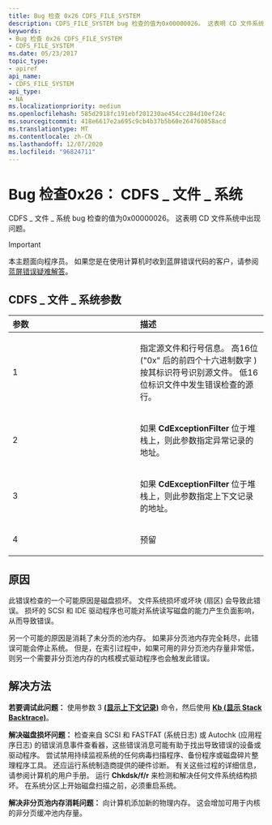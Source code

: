 ```yaml
---
title: Bug 检查 0x26 CDFS_FILE_SYSTEM
description: CDFS_FILE_SYSTEM bug 检查的值为0x00000026。 这表明 CD 文件系统中出现问题。
keywords:
- Bug 检查 0x26 CDFS_FILE_SYSTEM
- CDFS_FILE_SYSTEM
ms.date: 05/23/2017
topic_type:
- apiref
api_name:
- CDFS_FILE_SYSTEM
api_type:
- NA
ms.localizationpriority: medium
ms.openlocfilehash: 585d2918fc191ebf201230ae454cc284d10ef24c
ms.sourcegitcommit: 418e6617e2a695c9cb4b37b5b60e264760858acd
ms.translationtype: MT
ms.contentlocale: zh-CN
ms.lasthandoff: 12/07/2020
ms.locfileid: "96824711"
---
```

# <a name="bug-check-0x26-cdfs_file_system"></a>Bug 检查0x26： CDFS \_ 文件 \_ 系统


CDFS \_ 文件 \_ 系统 bug 检查的值为0x00000026。 这表明 CD 文件系统中出现问题。

> [!IMPORTANT]
> 本主题面向程序员。 如果您是在使用计算机时收到蓝屏错误代码的客户，请参阅[蓝屏错误疑难解答](https://www.windows.com/stopcode)。


## <a name="cdfs_file_system-parameters"></a>CDFS \_ 文件 \_ 系统参数


<table>
<colgroup>
<col width="50%" />
<col width="50%" />
</colgroup>
<thead>
<tr class="header">
<th align="left">参数</th>
<th align="left">描述</th>
</tr>
</thead>
<tbody>
<tr class="odd">
<td align="left"><p>1</p></td>
<td align="left"><p>指定源文件和行号信息。 高16位 ("0x" 后的前四个十六进制数字 ) 按其标识符号识别源文件。 低16位标识文件中发生错误检查的源行。</p></td>
</tr>
<tr class="even">
<td align="left"><p>2</p></td>
<td align="left"><p>如果 <strong>CdExceptionFilter</strong> 位于堆栈上，则此参数指定异常记录的地址。</p></td>
</tr>
<tr class="odd">
<td align="left"><p>3</p></td>
<td align="left"><p>如果 <strong>CdExceptionFilter</strong> 位于堆栈上，则此参数指定上下文记录的地址。</p></td>
</tr>
<tr class="even">
<td align="left"><p>4</p></td>
<td align="left"><p>预留</p></td>
</tr>
</tbody>
</table>

 

<a name="cause"></a>原因
-----

此错误检查的一个可能原因是磁盘损坏。 文件系统损坏或坏块 (扇区) 会导致此错误。 损坏的 SCSI 和 IDE 驱动程序也可能对系统读写磁盘的能力产生负面影响，从而导致错误。

另一个可能的原因是消耗了未分页的池内存。 如果非分页池内存完全耗尽，此错误可能会停止系统。 但是，在索引过程中，如果可用的非分页池内存量非常低，则另一个需要非分页池内存的内核模式驱动程序也会触发此错误。

<a name="resolution"></a>解决方法
----------

**若要调试此问题：** 使用参数 3 [**(显示上下文记录)**](-cxr--display-context-record-.md) 命令，然后使用 [**Kb (显示 Stack Backtrace)**](k--kb--kc--kd--kp--kp--kv--display-stack-backtrace-.md)。

**解决磁盘损坏问题：** 检查来自 SCSI 和 FASTFAT (系统日志) 或 Autochk (应用程序日志) 的错误消息事件查看器，这些错误消息可能有助于找出导致错误的设备或驱动程序。 尝试禁用持续监视系统的任何病毒扫描程序、备份程序或磁盘碎片整理程序工具。 还应运行系统制造商提供的硬件诊断。 有关这些过程的详细信息，请参阅计算机的用户手册。 运行 **Chkdsk/f/r** 来检测和解决任何文件系统结构损坏。 在系统分区上开始磁盘扫描之前，必须重启系统。

**解决非分页池内存消耗问题：** 向计算机添加新的物理内存。 这会增加可用于内核的非分页缓冲池内存量。

 

 




